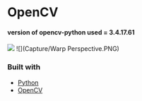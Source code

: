 # OpenCV
#### version of opencv-python used = 3.4.17.61

![](Capture/BlurImage.PNG)
![](Capture/Warp Perspective.PNG)

### Built with
* [Python](https://www.python.org/)
* [OpenCV](https://pypi.org/project/opencv-python/)
